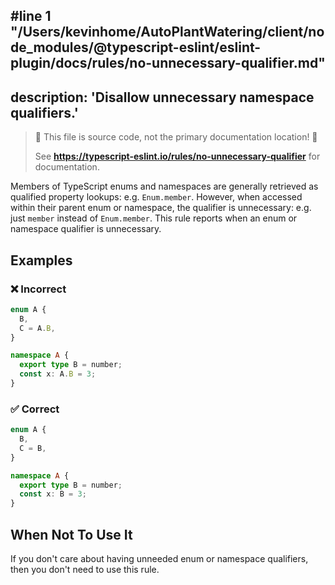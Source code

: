 #line 1 "/Users/kevinhome/AutoPlantWatering/client/node_modules/@typescript-eslint/eslint-plugin/docs/rules/no-unnecessary-qualifier.md"
---
description: 'Disallow unnecessary namespace qualifiers.'
---

> 🛑 This file is source code, not the primary documentation location! 🛑
>
> See **https://typescript-eslint.io/rules/no-unnecessary-qualifier** for documentation.

Members of TypeScript enums and namespaces are generally retrieved as qualified property lookups: e.g. `Enum.member`.
However, when accessed within their parent enum or namespace, the qualifier is unnecessary: e.g. just `member` instead of `Enum.member`.
This rule reports when an enum or namespace qualifier is unnecessary.

## Examples

<!--tabs-->

### ❌ Incorrect

```ts
enum A {
  B,
  C = A.B,
}
```

```ts
namespace A {
  export type B = number;
  const x: A.B = 3;
}
```

### ✅ Correct

```ts
enum A {
  B,
  C = B,
}
```

```ts
namespace A {
  export type B = number;
  const x: B = 3;
}
```

## When Not To Use It

If you don't care about having unneeded enum or namespace qualifiers, then you don't need to use this rule.
